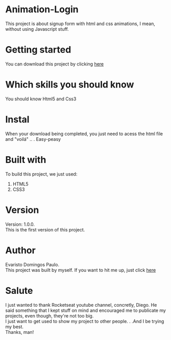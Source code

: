 # Animation-Login
This project is about signup form with html and css animations, I mean, without using Javascript stuff.
# Getting started
You can download this project by clicking [here](https://github.com/Evaristo-Paulo/Animation-Login/archive/main.zip)
# Which skills you should know
You should know Html5 and Css3
# Instal
When your download being completed, you just need to acess the html file and "voilá" .. . Easy-peasy
# Built with
To build this project, we just used:
1. HTML5
2. CSS3
# Version
Version: 1.0.0.<br/>This is the first version of this project.
# Author
Evaristo Domingos Paulo.<br/>
This project was built by myself. If you want to hit me up, just click [here](https://www.facebook.com/evaristodomingospaulo.evaristo)
# Salute
I just wanted to thank Rocketseat youtube channel, concretly, Diego. He said something that I kept stuff on mind and encouraged me to publicate my projects, even though, they're not too big.<br/>
I just want to get used to show my project to other people. . .And I be trying my best.
<br/>Thanks, man!
